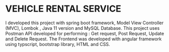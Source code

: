 # VEHICLE RENTAL SERVICE
I developed this project with spring boot framework, Model View Controller (MVC), Lombok , Java 11 version and MySQL Database. This project uses Postman API developed for performing : Get request, Post Request, Update and Delete Request.
The Frontend was developed with angular framework using typscript, bootstrap library, HTML and CSS. 
